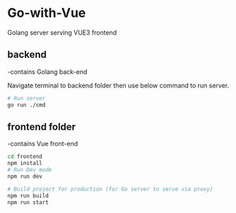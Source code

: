 # Go-with-Vue

Golang server serving VUE3 frontend

## backend

-contains Golang back-end

Navigate terminal to backend folder then use below command to run server.

```bash
# Run server
go run ./cmd
```

## frontend folder

-contains Vue front-end

```bash
cd frontend
npm install
# Run Dev mode
npm run dev

# Build project for production (for Go server to serve via proxy)
npm run build
npm run start
```
